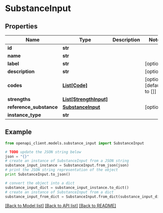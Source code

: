 # SubstanceInput


## Properties
Name | Type | Description | Notes
------------ | ------------- | ------------- | -------------
**id** | **str** |  | 
**name** | **str** |  | 
**label** | **str** |  | [optional] 
**description** | **str** |  | [optional] 
**codes** | [**List[Code]**](Code.md) |  | [optional] [default to []]
**strengths** | [**List[StrengthInput]**](StrengthInput.md) |  | 
**reference_substance** | [**SubstanceInput**](SubstanceInput.md) |  | [optional] 
**instance_type** | **str** |  | 

## Example

```python
from openapi_client.models.substance_input import SubstanceInput

# TODO update the JSON string below
json = "{}"
# create an instance of SubstanceInput from a JSON string
substance_input_instance = SubstanceInput.from_json(json)
# print the JSON string representation of the object
print SubstanceInput.to_json()

# convert the object into a dict
substance_input_dict = substance_input_instance.to_dict()
# create an instance of SubstanceInput from a dict
substance_input_from_dict = SubstanceInput.from_dict(substance_input_dict)
```
[[Back to Model list]](../README.md#documentation-for-models) [[Back to API list]](../README.md#documentation-for-api-endpoints) [[Back to README]](../README.md)


